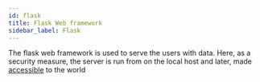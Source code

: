 ```yaml
---
id: flask
title: Flask Web framework
sidebar_label: Flask
---
```

The flask web framework is used to serve the users with data. Here, as a security measure, the server is run from on the local host and later, made [accessible](ngrok) to the world
